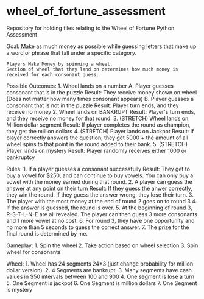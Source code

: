 # wheel_of_fortune_assessment
Repository for holding files relating to the Wheel of Fortune Python Assessment

Goal:
    Make as much money as possible while guessing letters that make up a word or phrase that fall under a 
    specific category. 
    
    Players Make Money by spinning a wheel. 
    Section of wheel that they land on determines how much money is received for each consonant guess.
    
Possible Outcomes:
    1. Wheel lands on a number
        A. Player guesses consonant that is in the puzzle
            Result: They receive money shown on wheel
                (Does not matter how many times consonant appears)
        B. Player guesses a consonant that is not in the puzzle
            Result: Player turn ends, and they receive no money
    2. Wheel lands on BANKRUPT
        Result: Player's turn ends, and they receive no money for that round. 
    3. (STRETCH) Wheel lands on Million dollar segment
            Result: If player completes the round as champion, they get the million dollars
    4. (STRETCH) Player lands on Jackpot
            Result: If player correctly answers the question, they get 5000 + the amount of all wheel spins
            to that point in the round added to their bank.
    5. (STRETCH) Player lands on mystery
            Result: Player randomly receives either 1000 or bankruptcy
            
Rules:
    1. If a player guesses a consonant successfully
        Result: They get to buy a vowel for $250, and can continue to buy vowels.
        You can only buy a vowel with the money earned during that round.
    2. A player can guess the answer at any point on their turn
        Result: If they guess the anwer correctly, they win the round. 
                If they guess the answer wrong, they lose their turn.
    3. The player with the most money at the end of round 2 goes on to round 3
    4. If the answer is guessed, the round is over.
    5. At the beginning of round 3, R-S-T-L-N-E are all revealed. The player can then guess 3 more consonants and 1 more vowel at no cost.
    6. For round 3, they have one opportunity and no more than 5 seconds to guess the correct answer.
    7. The prize for the final round is determined by me.
    
Gameplay:
    1. Spin the wheel
    2. Take action based on wheel selection
    3. Spin wheel for consonants
    
Wheel:
    1. Wheel has 24 segments 24*3 (just change probability for million dollar version).
    2. 4 Segments are bankrupt.
    3. Many segments have cash values in $50 intervals between 100 and 900
    4. One segment is lose a turn
    5. One Segment is jackpot
    6. One Segment is million dollars
    7. One Segment is mystery
   